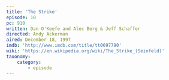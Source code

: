 ```yaml
---
title: 'The Strike'
episode: 10
pc: 910         
written: Dan O'Keefe and Alec Berg & Jeff Schaffer
directed: Andy Ackerman
aired: December 18, 1997
imdb: 'http://www.imdb.com/title/tt0697790'
wiki: 'https://en.wikipedia.org/wiki/The_Strike_(Seinfeld)'
taxonomy:
    category:
        - episode
---
```

